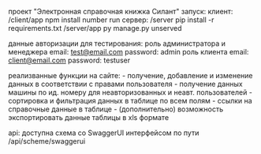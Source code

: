 проект "Электронная справочная книжка Силант"
запуск:
    клиент:
        /client/app 
        npm install 
        number run
    сервер:
        /server
        pip install -r requirements.txt
        /server/app
        py manage.py unserved

данные авторизации для тестирования:
    роль администратора и менеджера
        email: test@email.com 
        password: admin
    роль клиента
        email: client@email.com
        password: testuser

реализванные функции на сайте:
    - получение, добавление и изменение данных в соответствии с правами пользователя 
    - получение данных машины по ид. номеру для неавторизованных и неавт. пользователей 
    - сортировка и фильтрация данных в таблице по всем полям
    - ссылки на справочные данные в таблице
    - (дополнительно) возможность экспортировать данные таблицы в xls формате

api:
    доступна схема со SwaggerUI интерфейсом по пути /api/scheme/swaggerui


         

